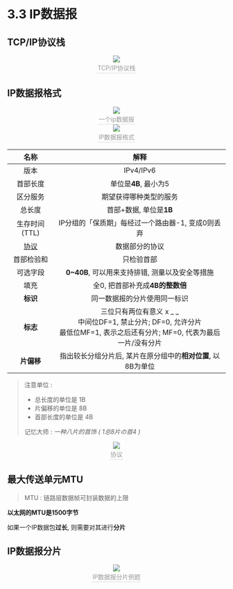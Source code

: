 # 3.3 IP数据报

## TCP/IP协议栈

<center><img src="https://youpai.roccoshi.top/img/20200712151102.png"><br><div style="border-bottom: 1px solid #d9d9d9;display: inline-block;color: #999;    padding: 2px;">TCP/IP协议栈</div> </center>

## IP数据报格式

<center><img src="https://youpai.roccoshi.top/img/20200712151925.png"><br><div style="border-bottom: 1px solid #d9d9d9;display: inline-block;color: #999;    padding: 2px;">一个ip数据报</div> </center>

  <center><img src="https://youpai.roccoshi.top/img/20200712151420.png"><br><div style="border-bottom: 1px solid #d9d9d9;display: inline-block;color: #999;    padding: 2px;">IP数据报格式</div> </center>

|     名称      |                             解释                             |
| :-----------: | :----------------------------------------------------------: |
|     版本      |                          IPv4/IPv6                           |
|   首部长度    |                    单位是**4B**, 最小为5                     |
|   区分服务    |                    期望获得哪种类型的服务                    |
|    总长度     |                   首部+数据, 单位是**1B**                    |
| 生存时间(TTL) |      IP分组的「保质期」每经过一个路由器-1, 变成0则丢弃       |
| [协议](#jump) |                        数据部分的协议                        |
|  首部检验和   |                          只检验首部                          |
|   可选字段    |       **0~40B**, 可以用来支持排错, 测量以及安全等措施        |
|     填充      |               全0, 把首部补充成**4B的整数倍**                |
|   **标识**    |                 同一数据报的分片使用同一标识                 |
|   **标志**    | 三位只有两位有意义  x _ _ <br />中间位DF=1, 禁止分片; DF=0, 允许分片<br />最低位MF=1, 表示之后还有分片; MF=0, 代表为最后一片/没有分片 |
|  **片偏移**   | 指出较长分组分片后, 某片在原分组中的**相对位置**, 以8B为单位 |

> 注意单位 : 
>
> - 总长度的单位是 1B
> - 片偏移的单位是 8B
> - 首部长度的单位是 4B
>
> 记忆大师 : *一种八片的首饰 ( 1总8片の首4 )*

<span id="jump"></span>

<center><img src="https://youpai.roccoshi.top/img/20200712151842.png"><br><div style="border-bottom: 1px solid #d9d9d9;display: inline-block;color: #999;    padding: 2px;">协议</div> </center>

## 最大传送单元MTU

> MTU : 链路层数据帧可封装数据的上限

**以太网的MTU是1500字节**

如果一个IP数据包**过长**, 则需要对其进行**分片**

## IP数据报分片

 <center><img src="https://youpai.roccoshi.top/img/20200712153752.png"><br><div style="border-bottom: 1px solid #d9d9d9;display: inline-block;color: #999;    padding: 2px;">IP数据报分片例题</div> </center>















